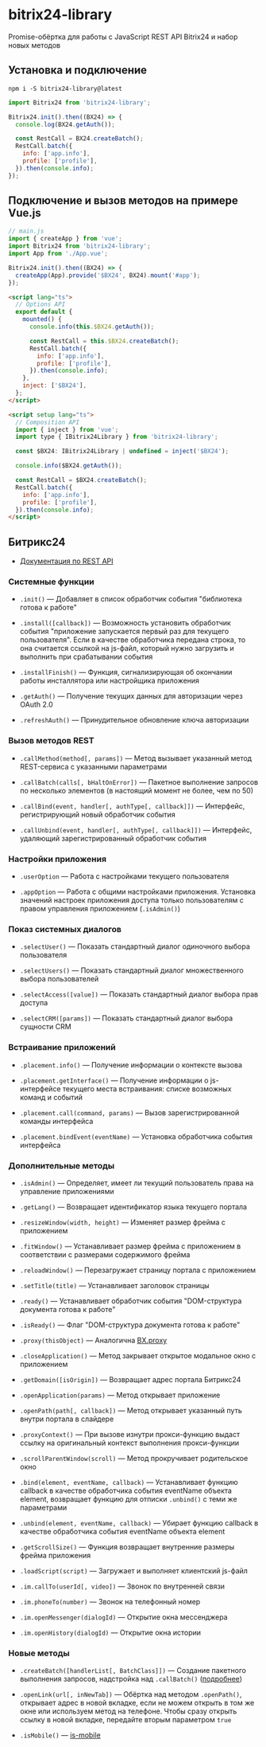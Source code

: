 # bitrix24-library

Promise-обёртка для работы с JavaScript REST API Bitrix24 и набор новых методов

## Установка и подключение

```nodejs
npm i -S bitrix24-library@latest
```

```js
import Bitrix24 from 'bitrix24-library';

Bitrix24.init().then((BX24) => {
  console.log(BX24.getAuth());

  const RestCall = BX24.createBatch();
  RestCall.batch({
    info: ['app.info'],
    profile: ['profile'],
  }).then(console.info);
});
```

## Подключение и вызов методов на примере Vue.js

```js
// main.js
import { createApp } from 'vue';
import Bitrix24 from 'bitrix24-library';
import App from './App.vue';

Bitrix24.init().then((BX24) => {
  createApp(App).provide('$BX24', BX24).mount('#app');
});
```

```html
<script lang="ts">
  // Options API
  export default {
    mounted() {
      console.info(this.$BX24.getAuth());

      const RestCall = this.$BX24.createBatch();
      RestCall.batch({
        info: ['app.info'],
        profile: ['profile'],
      }).then(console.info);
    },
    inject: ['$BX24'],
  };
</script>

<script setup lang="ts">
  // Composition API
  import { inject } from 'vue';
  import type { IBitrix24Library } from 'bitrix24-library';

  const $BX24: IBitrix24Library | undefined = inject('$BX24');

  console.info($BX24.getAuth());

  const RestCall = $BX24.createBatch();
  RestCall.batch({
    info: ['app.info'],
    profile: ['profile'],
  }).then(console.info);
</script>
```

## Битрикс24

- [Документация по REST API](https://dev.1c-bitrix.ru/rest_help/js_library/)

### Системные функции

- `.init()` — Добавляет в список обработчик события "библиотека готова к работе"

- `.install([callback])` — Возможность установить обработчик события "приложение запускается первый раз для текущего пользователя". Если в качестве обработчика передана строка, то она считается ссылкой на js-файл, который нужно загрузить и выполнить при срабатывании события

- `.installFinish()` — Функция, сигнализирующая об окончании работы инсталлятора или настройщика приложения

- `.getAuth()` — Получение текущих данных для авторизации через OAuth 2.0

- `.refreshAuth()` — Принудительное обновление ключа авторизации

### Вызов методов REST

- `.callMethod(method[, params])` — Метод вызывает указанный метод REST-сервиса с указанными параметрами

- `.callBatch(calls[, bHaltOnError])` — Пакетное выполнение запросов по несколько элементов (в настоящий момент не более, чем по 50)

- `.callBind(event, handler[, authType[, callback]])` — Интерфейс, регистрирующий новый обработчик события

- `.callUnbind(event, handler[, authType[, callback]])` — Интерфейс, удаляющий зарегистрированный обработчик события

### Настройки приложения

- `.userOption` — Работа с настройками текущего пользователя

- `.appOption` — Работа с общими настройками приложения. Установка значений настроек приложения доступа только пользователям с правом управления приложением (`.isAdmin()`)

### Показ системных диалогов

- `.selectUser()` — Показать стандартный диалог одиночного выбора пользователя

- `.selectUsers()` — Показать стандартный диалог множественного выбора пользователей

- `.selectAccess([value])` — Показать стандартный диалог выбора прав доступа

- `.selectCRM([params])` — Показать стандартный диалог выбора сущности CRM

### Встраивание приложений

- `.placement.info()` — Получение информации о контексте вызова

- `.placement.getInterface()` — Получение информации о js-интерфейсе текущего места встраивания: списке возможных команд и событий

- `.placement.call(command, params)` — Вызов зарегистрированной команды интерфейса

- `.placement.bindEvent(eventName)` — Установка обработчика события интерфейса

### Дополнительные методы

- `.isAdmin()` — Определяет, имеет ли текущий пользователь права на управление приложениями

- `.getLang()` — Возвращает идентификатор языка текущего портала

- `.resizeWindow(width, height)` — Изменяет размер фрейма с приложением

- `.fitWindow()` — Устанавливает размер фрейма с приложением в соответствии с размерами содержимого фрейма

- `.reloadWindow()` — Перезагружает страницу портала с приложением

- `.setTitle(title)` — Устанавливает заголовок страницы

- `.ready()` — Устанавливает обработчик события "DOM-структура документа готова к работе"

- `.isReady()` — Флаг "DOM-структура документа готова к работе"

- `.proxy(thisObject)` — Аналогична [BX.proxy](https://dev.1c-bitrix.ru/api_help/js_lib/kernel/events/bx_proxy.php)

- `.closeApplication()` — Метод закрывает открытое модальное окно с приложением

- `.getDomain([isOrigin])` — Возвращает адрес портала Битрикс24

- `.openApplication(params)` — Метод открывает приложение

- `.openPath(path[, callback])` — Метод открывает указанный путь внутри портала в слайдере

- `.proxyContext()` — При вызове изнутри прокси-функцию выдаст ссылку на оригинальный контекст выполнения прокси-функции

- `.scrollParentWindow(scroll)` — Метод прокручивает родительское окно

- `.bind(element, eventName, callback)` — Устанавливает функцию callback в качестве обработчика события eventName объекта element, возвращает функцию для отписки `.unbind()` с теми же параметрами

- `.unbind(element, eventName, callback)` — Убирает функцию callback в качестве обработчика события eventName объекта element

- `.getScrollSize()` — Функция возвращает внутренние размеры фрейма приложения

- `.loadScript(script)` — Загружает и выполняет клиентский js-файл

- `.im.callTo(userId[, video])` — Звонок по внутренней связи

- `.im.phoneTo(number)` — Звонок на телефонный номер

- `.im.openMessenger(dialogId)` — Открытие окна мессенджера

- `.im.openHistory(dialogId)` — Открытие окна истории

### Новые методы

- `.createBatch([handlerList[, BatchClass]])` — Создание пакетного выполнения запросов, надстройка над `.callBatch()` ([подробнее](rest-call.md))

- `.openLink(url[, inNewTab])` — Обёртка над методом `.openPath()`, открывает адрес в новой вкладке, если не можем открыть в том же окне или используем метод на телефоне. Чтобы сразу открыть ссылку в новой вкладке, передайте вторым параметром `true`

- `.isMobile()` — [is-mobile](https://www.npmjs.com/package/is-mobile)

